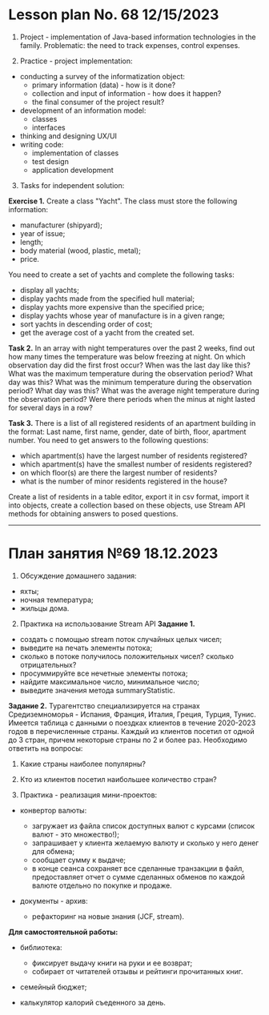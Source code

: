 # Lesson plan No. 68 12/15/2023

1. Project - implementation of Java-based information technologies in the family.
   Problematic: the need to track expenses, control expenses.

2. Practice - project implementation:
- conducting a survey of the informatization object:
  - primary information (data) - how is it done?
  - collection and input of information - how does it happen?
  - the final consumer of the project result?
- development of an information model:
  - classes
  - interfaces
- thinking and designing UX/UI
- writing code:
  - implementation of classes
  - test design
  - application development

3. Tasks for independent solution:

**Exercise 1.**
Create a class "Yacht". The class must store the following information:
- manufacturer (shipyard);
- year of issue;
- length;
- body material (wood, plastic, metal);
- price.

You need to create a set of yachts and complete the following tasks:
- display all yachts;
- display yachts made from the specified hull material;
- display yachts more expensive than the specified price;
- display yachts whose year of manufacture is in a given range;
- sort yachts in descending order of cost;
- get the average cost of a yacht from the created set.

**Task 2.**
In an array with night temperatures over the past 2 weeks, find out how many times the temperature was below freezing at night.
On which observation day did the first frost occur? When was the last day like this?
What was the maximum temperature during the observation period? What day was this?
What was the minimum temperature during the observation period? What day was this?
What was the average night temperature during the observation period?
Were there periods when the minus at night lasted for several days in a row?

**Task 3.**
There is a list of all registered residents of an apartment building in the format:
Last name, first name, gender, date of birth, floor, apartment number.
You need to get answers to the following questions:
- which apartment(s) have the largest number of residents registered?
- which apartment(s) have the smallest number of residents registered?
- on which floor(s) are there the largest number of residents?
- what is the number of minor residents registered in the house?

Create a list of residents in a table editor, export it in csv format,
import it into objects, create a collection based on these objects, use
Stream API methods for obtaining answers to posed questions.

___________________________________________

# План занятия №69 18.12.2023

1. Обсуждение домашнего задания:
- яхты;
- ночная температура;
- жильцы дома.

2. Практика на использование Stream API
**Задание 1.**
- создать с помощью stream поток случайных целых чисел;
- выведите на печать элементы потока;
- сколько в потоке получилось положительных чисел? сколько отрицательных?
- просуммируйте все нечетные элементы потока;
- найдите максимальное число, минимальное число;
- выведите значения метода summaryStatistic.

**Задание 2.**
Турагентство специализируется на странах Средиземноморья - Испания, Франция, Италия, Греция, Турция, Тунис.
Имеется таблица с данными о поездках клиентов в течение 2020-2023 годов в перечисленные страны.
Каждый из клиентов посетил от одной до 3 стран, причем некоторые страны по 2 и более раз.
Необходимо ответить на вопросы:
1. Какие страны наиболее популярны?
2. Кто из клиентов посетил наибольшее количество стран?


3. Практика - реализация мини-проектов:
- конвертор валюты:
  - загружает из файла список доступных валют с курсами (список валют - это множество!);
  - запрашивает у клиента желаемую валюту и сколько у него денег для обмена;
  - сообщает сумму к выдаче;
  - в конце сеанса сохраняет все сделанные транзакции в файл, предоставляет отчет о сумме 
  сделанных обменов по каждой валюте отдельно по покупке и продаже. 

- документы - архив:
  - рефакторинг на новые знания (JCF, stream).


**Для самостоятельной работы:**
- библиотека:
  - фиксирует выдачу книги на руки и ее возврат;
  - собирает от читателей отзывы и рейтинги прочитанных книг.
  
- семейный бюджет;

- калькулятор калорий съеденного за день.